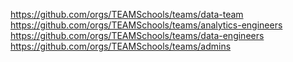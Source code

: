 https://github.com/orgs/TEAMSchools/teams/data-team
https://github.com/orgs/TEAMSchools/teams/analytics-engineers
https://github.com/orgs/TEAMSchools/teams/data-engineers
https://github.com/orgs/TEAMSchools/teams/admins
